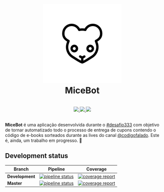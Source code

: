 <h1 align='center'>
    <img src='https://raw.githubusercontent.com/micebot/assets/master/images/logo-256x256.png'><br>
    MiceBot
</h1>
<br>
<div align='center'>
    <a href='https://github.com/psf/black'>
        <img src='https://img.shields.io/badge/code%20style-black-000000.svg'/>
    </a>
    <a href='https://github.com/micebot/server/issues'>
        <img src='https://badgen.net/github/open-issues/micebot/server'>
    </a>
    <a href='https://github.com/micebot/server/commits/development'>
        <img src='https://badgen.net/github/last-commit/micebot/server/development'>
    </a>
</div>
<br>

**MiceBot** é uma aplicação desenvolvida durante o [#desafio333][9] com objetivo de tornar automatizado todo o processo de entrega de
cupons contendo o código de e-books sorteados durante as lives do canal [@codigofalado][10]. Este é, ainda, um trabalho em progresso. 🧀
<br>

## Development status

| Branch | Pipeline | Coverage |
| ------ | ----- | ----- |
| **Development** | [![pipeline status][1]][2] | [![coverage report][3]][4] |
| **Master** | [![pipeline status][5]][6] | [![coverage report][7]][8] |

[1]:https://gitlab.com/micebot/server-ci/badges/development/pipeline.svg
[2]:https://gitlab.com/micebot/server-ci/-/commits/development
[3]:https://gitlab.com/micebot/server-ci/badges/development/coverage.svg
[4]:https://gitlab.com/micebot/server-ci/-/commits/development
[5]:https://gitlab.com/micebot/server-ci/badges/master/pipeline.svg
[6]:https://gitlab.com/micebot/server-ci/-/commits/master
[7]:https://gitlab.com/micebot/server-ci/badges/master/coverage.svg
[8]:https://gitlab.com/micebot/server-ci/-/commits/master
[9]:https://github.com/codigofalado/desafio333
[10]:https://www.twitch.tv/codigofalado
